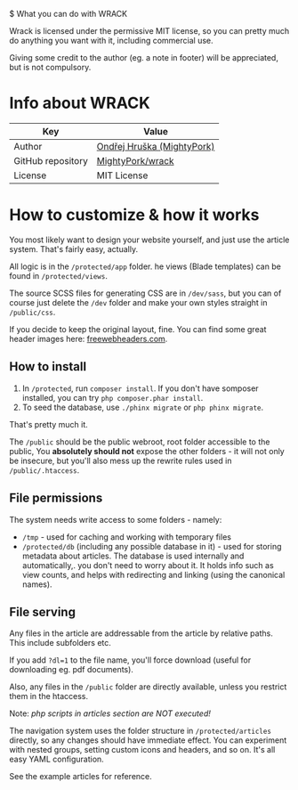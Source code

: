 $ What you can do with WRACK

Wrack is licensed under the permissive MIT license, so you can pretty much do anything you want with it, including commercial use.

Giving some credit to the author (eg. a note in footer) will be appreciated, but is not compulsory.

# Info about WRACK

Key               | Value
----------------- | -------------------------------------------------
Author            | [Ondřej Hruška (MightyPork)](//ondrovo.com)
GitHub repository | [MightyPork/wrack](//github.com/MightyPork/wrack)
License           | MIT License


# How to customize & how it works

You most likely want to design your website yourself, and just use the article system. That's fairly easy, actually.

All logic is in the `/protected/app` folder. he views (Blade templates) can be found in `/protected/views`.

The source SCSS files for generating CSS are in `/dev/sass`, but you can of course just delete the `/dev` folder and make your own styles straight in `/public/css`.

If you decide to keep the original layout, fine. You can find some great header images here: [freewebheaders.com](//freewebheaders.com).

## How to install

1. In `/protected`, run `composer install`. If you don't have somposer installed, you can try `php composer.phar install`.
2. To seed the database, use `./phinx migrate` or `php phinx migrate`.

That's pretty much it.

The `/public` should be the public webroot, root folder accessible to the public, You **absolutely should not** expose the other folders - it will not only be insecure, but you'll also mess up the rewrite rules used in `/public/.htaccess`.


## File permissions

The system needs write access to some folders - namely:

- `/tmp` - used for caching and working with temporary files
- `/protected/db` (including any possible database in it) - used for storing metadata about articles.
  The database is used internally and automatically,. you don't need to worry about it. It holds info such as view counts, and helps with redirecting and linking (using the canonical names).


## File serving

Any files in the article are addressable from the article by relative paths. This include subfolders etc.

If you add `?dl=1` to the file name, you'll force download (useful for downloading eg. pdf documents).

Also, any files in the `/public` folder are directly available, unless you restrict them in the htaccess.

Note: *php scripts in articles section are NOT executed!*

The navigation system uses the folder structure in `/protected/articles` directly, so any changes should have immediate effect. You can experiment with nested groups, setting custom icons and headers, and so on. It's all easy YAML configuration.

See the example articles for reference.



